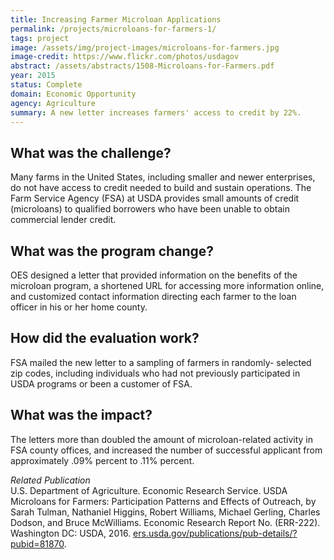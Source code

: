 ```yaml
---
title: Increasing Farmer Microloan Applications
permalink: /projects/microloans-for-farmers-1/
tags: project
image: /assets/img/project-images/microloans-for-farmers.jpg
image-credit: https://www.flickr.com/photos/usdagov
abstract: /assets/abstracts/1508-Microloans-for-Farmers.pdf
year: 2015
status: Complete
domain: Economic Opportunity
agency: Agriculture
summary: A new letter increases farmers' access to credit by 22%.
---
```

## What was the challenge?

Many farms in the United States, including smaller and newer enterprises, do not have access to credit needed to build and sustain operations. The Farm Service Agency (FSA) at USDA provides small amounts of credit (microloans) to qualified borrowers who have been unable to obtain commercial lender credit.

## What was the program change?

OES designed a letter that provided information on the benefits of the microloan program, a shortened URL for accessing more information online, and customized contact information directing each farmer to the loan officer in his or her home county. 

## How did the evaluation work?

FSA mailed the new letter to a sampling of farmers in randomly- selected zip codes, including individuals who had not previously participated in USDA programs or been a customer of FSA.


## What was the impact?

The letters more than doubled the amount of microloan-related activity in FSA county offices, and increased the number of successful applicant from approximately .09% percent to .11% percent.

<i> Related Publication</i>
<br>
U.S. Department of Agriculture. Economic Research Service. USDA Microloans for Farmers: Participation Patterns and Effects of Outreach, by Sarah Tulman, Nathaniel Higgins, Robert Williams, Michael Gerling, Charles Dodson, and Bruce McWilliams. Economic Research Report No. (ERR-222). Washington DC: USDA, 2016. <a href="https://www.ers.usda.gov/publications/pub-details/?pubid=81870">ers.usda.gov/publications/pub-details/?pubid=81870</a>.	
